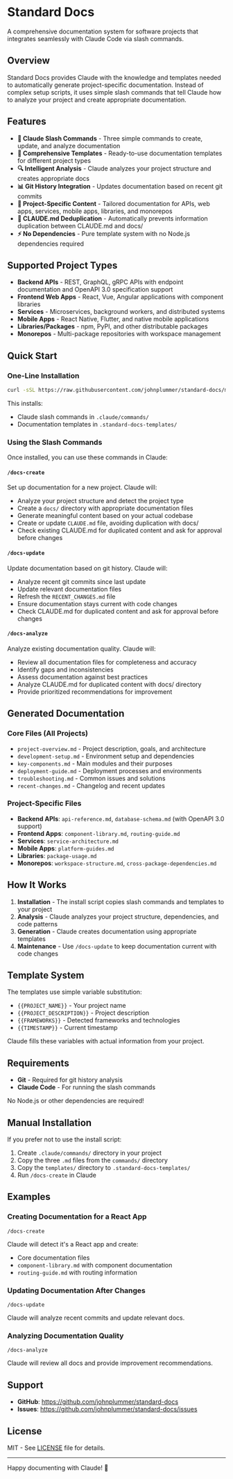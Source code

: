 # Standard Docs

A comprehensive documentation system for software projects that integrates seamlessly with Claude Code via slash commands.

## Overview

Standard Docs provides Claude with the knowledge and templates needed to automatically generate project-specific documentation. Instead of complex setup scripts, it uses simple slash commands that tell Claude how to analyze your project and create appropriate documentation.

## Features

- **🤖 Claude Slash Commands** - Three simple commands to create, update, and analyze documentation
- **📝 Comprehensive Templates** - Ready-to-use documentation templates for different project types
- **🔍 Intelligent Analysis** - Claude analyzes your project structure and creates appropriate docs
- **📊 Git History Integration** - Updates documentation based on recent git commits
- **🎯 Project-Specific Content** - Tailored documentation for APIs, web apps, services, mobile apps, libraries, and monorepos
- **🔄 CLAUDE.md Deduplication** - Automatically prevents information duplication between CLAUDE.md and docs/
- **⚡ No Dependencies** - Pure template system with no Node.js dependencies required

## Supported Project Types

- **Backend APIs** - REST, GraphQL, gRPC APIs with endpoint documentation and OpenAPI 3.0 specification support
- **Frontend Web Apps** - React, Vue, Angular applications with component libraries  
- **Services** - Microservices, background workers, and distributed systems
- **Mobile Apps** - React Native, Flutter, and native mobile applications
- **Libraries/Packages** - npm, PyPI, and other distributable packages
- **Monorepos** - Multi-package repositories with workspace management

## Quick Start

### One-Line Installation

```bash
curl -sSL https://raw.githubusercontent.com/johnplummer/standard-docs/main/install.sh | bash
```

This installs:

- Claude slash commands in `.claude/commands/`
- Documentation templates in `.standard-docs-templates/`

### Using the Slash Commands

Once installed, you can use these commands in Claude:

#### `/docs-create`

Set up documentation for a new project. Claude will:

- Analyze your project structure and detect the project type
- Create a `docs/` directory with appropriate documentation files
- Generate meaningful content based on your actual codebase
- Create or update `CLAUDE.md` file, avoiding duplication with docs/
- Check existing CLAUDE.md for duplicated content and ask for approval before changes

#### `/docs-update`

Update documentation based on git history. Claude will:

- Analyze recent git commits since last update
- Update relevant documentation files
- Refresh the `RECENT_CHANGES.md` file
- Ensure documentation stays current with code changes
- Check CLAUDE.md for duplicated content and ask for approval before changes

#### `/docs-analyze`

Analyze existing documentation quality. Claude will:

- Review all documentation files for completeness and accuracy
- Identify gaps and inconsistencies
- Assess documentation against best practices
- Analyze CLAUDE.md for duplicated content with docs/ directory
- Provide prioritized recommendations for improvement

## Generated Documentation

### Core Files (All Projects)

- `project-overview.md` - Project description, goals, and architecture
- `development-setup.md` - Environment setup and dependencies
- `key-components.md` - Main modules and their purposes
- `deployment-guide.md` - Deployment processes and environments
- `troubleshooting.md` - Common issues and solutions
- `recent-changes.md` - Changelog and recent updates

### Project-Specific Files

- **Backend APIs**: `api-reference.md`, `database-schema.md` (with OpenAPI 3.0 support)
- **Frontend Apps**: `component-library.md`, `routing-guide.md`
- **Services**: `service-architecture.md`
- **Mobile Apps**: `platform-guides.md`
- **Libraries**: `package-usage.md`
- **Monorepos**: `workspace-structure.md`, `cross-package-dependencies.md`

## How It Works

1. **Installation** - The install script copies slash commands and templates to your project
2. **Analysis** - Claude analyzes your project structure, dependencies, and code patterns
3. **Generation** - Claude creates documentation using appropriate templates
4. **Maintenance** - Use `/docs-update` to keep documentation current with code changes

## Template System

The templates use simple variable substitution:

- `{{PROJECT_NAME}}` - Your project name
- `{{PROJECT_DESCRIPTION}}` - Project description
- `{{FRAMEWORKS}}` - Detected frameworks and technologies
- `{{TIMESTAMP}}` - Current timestamp

Claude fills these variables with actual information from your project.

## Requirements

- **Git** - Required for git history analysis
- **Claude Code** - For running the slash commands

No Node.js or other dependencies are required!

## Manual Installation

If you prefer not to use the install script:

1. Create `.claude/commands/` directory in your project
2. Copy the three `.md` files from the `commands/` directory
3. Copy the `templates/` directory to `.standard-docs-templates/`
4. Run `/docs-create` in Claude

## Examples

### Creating Documentation for a React App

```text
/docs-create
```

Claude will detect it's a React app and create:

- Core documentation files
- `component-library.md` with component documentation
- `routing-guide.md` with routing information

### Updating Documentation After Changes

```text
/docs-update
```

Claude will analyze recent commits and update relevant docs.

### Analyzing Documentation Quality

```text
/docs-analyze
```

Claude will review all docs and provide improvement recommendations.

## Support

- **GitHub**: <https://github.com/johnplummer/standard-docs>
- **Issues**: <https://github.com/johnplummer/standard-docs/issues>

## License

MIT - See [LICENSE](LICENSE) file for details.

---

Happy documenting with Claude! 🎉
